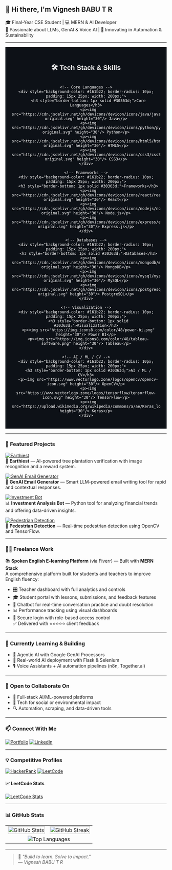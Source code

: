 ## 👋 Hi there, I'm Vignesh BABU T R

🎓 Final-Year CSE Student | 💻 MERN & AI Developer  
🧠 Passionate about LLMs, GenAI & Voice AI | 🌱 Innovating in Automation & Sustainability

---

<div align="center" style="padding: 20px; background-color: #0d1117; color: white; font-family: sans-serif;">

  <h2>🛠️ Tech Stack & Skills</h2>

  <div style="display: flex; flex-wrap: wrap; justify-content: center; gap: 20px; margin-top: 20px;">

    <!-- Core Languages -->
    <div style="background-color: #161b22; border-radius: 10px; padding: 15px 25px; width: 200px;">
      <h3 style="border-bottom: 1px solid #30363d;">Core Languages</h3>
      <p><img src="https://cdn.jsdelivr.net/gh/devicons/devicon/icons/java/java-original.svg" height="30"/> Java</p>
      <p><img src="https://cdn.jsdelivr.net/gh/devicons/devicon/icons/python/python-original.svg" height="30"/> Python</p>
      <p><img src="https://cdn.jsdelivr.net/gh/devicons/devicon/icons/html5/html5-original.svg" height="30"/> HTML5</p>
      <p><img src="https://cdn.jsdelivr.net/gh/devicons/devicon/icons/css3/css3-original.svg" height="30"/> CSS3</p>
    </div>

    <!-- Frameworks -->
    <div style="background-color: #161b22; border-radius: 10px; padding: 15px 25px; width: 200px;">
      <h3 style="border-bottom: 1px solid #30363d;">Frameworks</h3>
      <p><img src="https://cdn.jsdelivr.net/gh/devicons/devicon/icons/react/react-original.svg" height="30"/> React</p>
      <p><img src="https://cdn.jsdelivr.net/gh/devicons/devicon/icons/nodejs/nodejs-original.svg" height="30"/> Node.js</p>
      <p><img src="https://cdn.jsdelivr.net/gh/devicons/devicon/icons/express/express-original.svg" height="30"/> Express.js</p>
    </div>

    <!-- Databases -->
    <div style="background-color: #161b22; border-radius: 10px; padding: 15px 25px; width: 200px;">
      <h3 style="border-bottom: 1px solid #30363d;">Databases</h3>
      <p><img src="https://cdn.jsdelivr.net/gh/devicons/devicon/icons/mongodb/mongodb-original.svg" height="30"/> MongoDB</p>
      <p><img src="https://cdn.jsdelivr.net/gh/devicons/devicon/icons/mysql/mysql-original.svg" height="30"/> MySQL</p>
      <p><img src="https://cdn.jsdelivr.net/gh/devicons/devicon/icons/postgresql/postgresql-original.svg" height="30"/> PostgreSQL</p>
    </div>

    <!-- Visualization -->
    <div style="background-color: #161b22; border-radius: 10px; padding: 15px 25px; width: 200px;">
      <h3 style="border-bottom: 1px solid #30363d;">Visualization</h3>
      <p><img src="https://img.icons8.com/color/48/power-bi.png" height="30"/> Power BI</p>
      <p><img src="https://img.icons8.com/color/48/tableau-software.png" height="30"/> Tableau</p>
    </div>

    <!-- AI / ML / CV -->
    <div style="background-color: #161b22; border-radius: 10px; padding: 15px 25px; width: 200px;">
      <h3 style="border-bottom: 1px solid #30363d;">AI / ML / CV</h3>
      <p><img src="https://www.vectorlogo.zone/logos/opencv/opencv-icon.svg" height="30"/> OpenCV</p>
      <p><img src="https://www.vectorlogo.zone/logos/tensorflow/tensorflow-icon.svg" height="30"/> TensorFlow</p>
      <p><img src="https://upload.wikimedia.org/wikipedia/commons/a/ae/Keras_logo.svg" height="30"/> Keras</p>
    </div>

  </div>

</div>


---

### 🚀 Featured Projects

[![Earthiest](https://img.shields.io/badge/Earthiest🌱-View%20Project-228B22?style=for-the-badge&logo=tree&logoColor=white)](https://github.com/VICKY-0017/Earthiest)  
🌿 **Earthiest** — AI-powered tree plantation verification with image recognition and a reward system.

[![GenAI Email Generator](https://img.shields.io/badge/Email%20GenAI📧-LLM%20Tool-4B0082?style=for-the-badge&logo=gmail&logoColor=white)](https://github.com/VICKY-0017/Email_generator-GenAI--main)  
🤖 **GenAI Email Generator** — Smart LLM-powered email writing tool for rapid and contextual responses.

[![Investment Bot](https://img.shields.io/badge/Finance%20Bot💰-Python%20ML-1E90FF?style=for-the-badge&logo=python&logoColor=white)](https://github.com/VICKY-0017/Invesment_Analysis_Bot)  
📊 **Investment Analysis Bot** — Python tool for analyzing financial trends and offering data-driven insights.

[![Pedestrian Detection](https://img.shields.io/badge/Pedestrian🚶‍♀️-ML%20Model-FF4500?style=for-the-badge&logo=tensorflow&logoColor=white)](https://github.com/VICKY-0017/Pedestrian_Detection_ML_Model)  
🚸 **Pedestrian Detection** — Real-time pedestrian detection using OpenCV and TensorFlow.


---

### 👨‍💻 Freelance Work

📚 **Spoken English E-learning Platform** (via Fiverr) — Built with **MERN Stack**  
A comprehensive platform built for students and teachers to improve English fluency:
- 🎛️ Teacher dashboard with full analytics and controls
- 🎓 Student portal with lessons, submissions, and feedback features
- 🤖 Chatbot for real-time conversation practice and doubt resolution
- 📊 Performance tracking using visual dashboards
- 🔐 Secure login with role-based access control  
✅ Delivered with ⭐⭐⭐⭐⭐ client feedback

---

### 🌱 Currently Learning & Building

- 🔁 Agentic AI with Google GenAI Processors  
- 🔧 Real-world AI deployment with Flask & Selenium  
- 🎙️ Voice Assistants + AI automation pipelines (n8n, Together.ai)

---

### 🤝 Open to Collaborate On

- 🧠 Full-stack AI/ML-powered platforms  
- 🌿 Tech for social or environmental impact  
- 🔍 Automation, scraping, and data-driven tools

---

### 📫 Connect With Me

[![Portfolio](https://img.shields.io/badge/🌐%20Portfolio-Site-121212?style=for-the-badge&logo=Google-chrome&logoColor=white)](https://portfolio-yj8s.onrender.com)
[![LinkedIn](https://img.shields.io/badge/LinkedIn-Profile-0077B5?style=for-the-badge&logo=linkedin&logoColor=white)](https://linkedin.com/in/vignesh-babu-t-r-880880250)

---

### 💡 Competitive Profiles

[![HackerRank](https://img.shields.io/badge/HackerRank-Profile-2EC866?style=for-the-badge&logo=HackerRank&logoColor=white)](https://www.hackerrank.com/profile/t_r_vigneshbabu1)
[![LeetCode](https://img.shields.io/badge/LeetCode-Profile-FFA116?style=for-the-badge&logo=leetcode&logoColor=white)](https://leetcode.com/vicky_3110/)

#### 📈 LeetCode Stats  
[![LeetCode Stats](https://leetcard.jacoblin.cool/vicky_3110?theme=light&font=Roboto&ext=heatmap)](https://leetcode.com/vicky_3110/)

---

### 📊 GitHub Stats

<table>
  <tr>
    <td>
      <img src="https://github-readme-stats.vercel.app/api?username=VICKY-0017&show_icons=true&theme=default&hide=contribs" alt="GitHub Stats" width="100%"/>
    </td>
    <td>
      <img src="https://streak-stats.demolab.com?user=VICKY-0017&theme=default" alt="GitHub Streak" width="100%"/>
    </td>
  </tr>
  <tr>
    <td colspan="2" align="center">
      <img src="https://github-readme-stats.vercel.app/api/top-langs/?username=VICKY-0017&layout=compact" alt="Top Languages" />
    </td>
  </tr>
</table>

---

> 💬 *"Build to learn. Solve to impact."*  
> — *Vignesh BABU T R*
